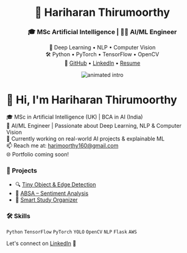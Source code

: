 <h1 align="center">🤖 Hariharan Thirumoorthy</h1>
<h3 align="center">🎓 MSc Artificial Intelligence | 👨‍💻 AI/ML Engineer</h3>
<p align="center">
  🧠 Deep Learning • NLP • Computer Vision <br>
  🛠️ Python • PyTorch • TensorFlow • OpenCV <br>
  🔗 <a href="https://github.com/HariharanThirumoorthy">GitHub</a> • 
  <a href="https://linkedin.com/in/hariharan-thirumoorthy">LinkedIn</a> • 
  <a href="#">Resume</a>
</p>

<p align="center">
  <img src="your-cool-animation.gif" alt="animated intro" />
</p>


# 👋 Hi, I'm Hariharan Thirumoorthy

🎓 MSc in Artificial Intelligence (UK) | BCA in AI (India)  
💼 AI/ML Engineer | Passionate about Deep Learning, NLP & Computer Vision  
🌱 Currently working on real-world AI projects & explainable ML  
📫 Reach me at: harimoorthy160@gmail.com  
🌐 Portfolio coming soon!

### 🚀 Projects
- 🔍 [Tiny Object & Edge Detection](https://github.com/HariharanThirumoorthy/Tiny-Object-and-Edge-Detection-Model)
- 🧠 [ABSA – Sentiment Analysis](https://github.com/HariharanThirumoorthy/ABSA-Deep-Learning)
- 🎒 [Smart Study Organizer](https://github.com/HariharanThirumoorthy/SmartStudyOrganizer)

### 🛠 Skills
`Python` `TensorFlow` `PyTorch` `YOLO` `OpenCV` `NLP` `Flask` `AWS`

Let's connect on [LinkedIn](https://linkedin.com/in/hariharan-thirumoorthy) 🚀

